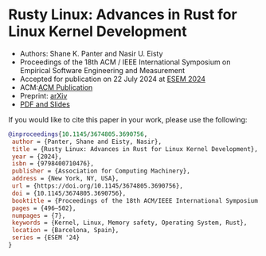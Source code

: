 # Rusty Linux: Advances in Rust for Linux Kernel Development

- Authors: Shane K. Panter and Nasir U. Eisty
- Proceedings of the 18th ACM / IEEE International Symposium on Empirical Software Engineering and Measurement
- Accepted for publication on 22 July 2024 at [ESEM
  2024](https://conf.researchr.org/details/esem-2024/esem-2024-emerging-results-vision-and-reflection-papers/16/Rusty-Linux-Advances-in-Rust-for-Linux-Kernel-Development)
- ACM:[ACM Publication](https://doi.org/10.1145/3674805.3690756)
- Preprint: [arXiv](https://arxiv.org/pdf/2407.18431)
- [PDF and Slides](proofs/)

If you would like to cite this paper in your work, please use the following:

```bibtex
@inproceedings{10.1145/3674805.3690756,
 author = {Panter, Shane and Eisty, Nasir},
 title = {Rusty Linux: Advances in Rust for Linux Kernel Development},
 year = {2024},
 isbn = {9798400710476},
 publisher = {Association for Computing Machinery},
 address = {New York, NY, USA},
 url = {https://doi.org/10.1145/3674805.3690756},
 doi = {10.1145/3674805.3690756},
 booktitle = {Proceedings of the 18th ACM/IEEE International Symposium on Empirical Software Engineering and Measurement},
 pages = {496–502},
 numpages = {7},
 keywords = {Kernel, Linux, Memory safety, Operating System, Rust},
 location = {Barcelona, Spain},
 series = {ESEM '24}
}
```
